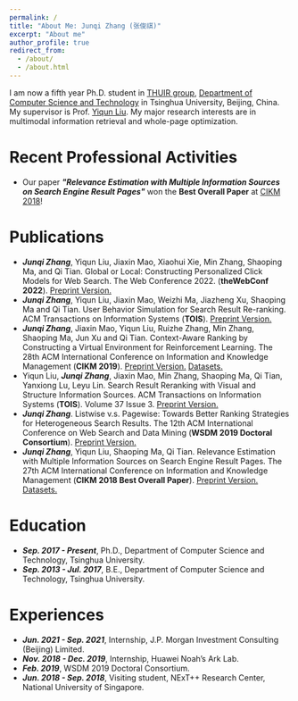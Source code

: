 ```yaml
---
permalink: /
title: "About Me: Junqi Zhang (张俊祺)"
excerpt: "About me"
author_profile: true
redirect_from: 
  - /about/
  - /about.html
---
```


I am now a fifth year Ph.D. student in [THUIR group](http://www.thuir.cn/), [Department of Computer Science and Technology](http://www.cs.tsinghua.edu.cn) in Tsinghua University, Beijing, China. My supervisor is Prof. [Yiqun Liu](http://www.thuir.cn/group/~YQLiu/). My major research interests are in multimodal information retrieval and whole-page optimization.

Recent Professional Activities
======
* Our paper ***"Relevance Estimation with Multiple Information Sources on Search Engine Result Pages"*** won the **Best Overall Paper** at [CIKM 2018](http://www.cikm2018.units.it)!

Publications
======
* ***Junqi Zhang***, Yiqun Liu, Jiaxin Mao, Xiaohui Xie, Min Zhang, Shaoping Ma, and Qi Tian. Global or Local: Constructing Personalized Click Models for Web Search. The Web Conference 2022. (**theWebConf 2022**). [Preprint Version.](https://dl.acm.org/doi/10.1145/3485447.3511950)
* ***Junqi Zhang***, Yiqun Liu, Jiaxin Mao, Weizhi Ma, Jiazheng Xu, Shaoping Ma and Qi Tian. User Behavior Simulation for Search Result Re-ranking. ACM Transactions on Information Systems (**TOIS**). [Preprint Version.](https://dl.acm.org/doi/pdf/10.1145/3511469)
* ***Junqi Zhang***, Jiaxin Mao, Yiqun Liu, Ruizhe Zhang, Min Zhang, Shaoping Ma, Jun Xu and Qi Tian. Context-Aware Ranking by Constructing a Virtual Environment for Reinforcement Learning. The 28th ACM International Conference on Information and Knowledge Management (**CIKM 2019**). [Preprint Version.](http://www.thuir.cn/group/~YQLiu/publications/CIKM2019-ZhangJunqi.pdf) [Datasets.](http://www.thuir.cn/data-srr/)
* Yiqun Liu, ***Junqi Zhang***, Jiaxin Mao, Min Zhang, Shaoping Ma, Qi Tian, Yanxiong Lu, Leyu Lin. Search Result Reranking with Visual and Structure Information Sources. ACM Transactions on Information Systems (**TOIS**). Volume 37 Issue 3. [Preprint Version.](http://www.thuir.cn/group/~YQLiu/publications/TOIS2019Zhang.pdf)
* ***Junqi Zhang***. Listwise v.s. Pagewise: Towards Better Ranking Strategies for Heterogeneous Search Results. The 12th ACM International Conference on Web Search and Data Mining (**WSDM 2019 Doctoral Consortium**). [Preprint Version.](https://ir-ranker.github.io/files/WSDMDC2019-zhangjunqi.pdf)
* ***Junqi Zhang***, Yiqun Liu, Shaoping Ma, Qi Tian. Relevance Estimation with Multiple Information Sources on Search Engine Result Pages. The 27th ACM International Conference on Information and Knowledge Management (**CIKM 2018 Best Overall Paper**). [Preprint Version.](http://www.thuir.cn/group/~YQLiu/publications/CIKM18Zhang.pdf) [Datasets.](http://www.thuir.cn/data-srr/)

Education
======
* ***Sep. 2017 - Present***, Ph.D., Department of Computer Science and Technology, Tsinghua University.
* ***Sep. 2013 - Jul. 2017***, B.E., Department of Computer Science and Technology, Tsinghua University.

Experiences
======
* ***Jun. 2021 - Sep. 2021***, Internship, J.P. Morgan Investment Consulting (Beijing) Limited.
* ***Nov. 2018 - Dec. 2019***, Internship, Huawei Noah’s Ark Lab.
* ***Feb. 2019***, WSDM 2019 Doctoral Consortium.
* ***Jun. 2018 - Sep. 2018***, Visiting student, NExT++ Research Center, National University of Singapore.
